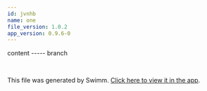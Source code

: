 ```yaml
---
id: jvnhb
name: one
file_version: 1.0.2
app_version: 0.9.6-0
---
```


content ----- branch

<br/>

This file was generated by Swimm. [Click here to view it in the app](http://localhost:5001/repos/Z2l0aHViJTNBJTNBbW9kLXByb2dyZXNzaW9uLXN5c3RlbSUzQSUzQW1hb3pTd2ltbQ==/docs/jvnhb).
